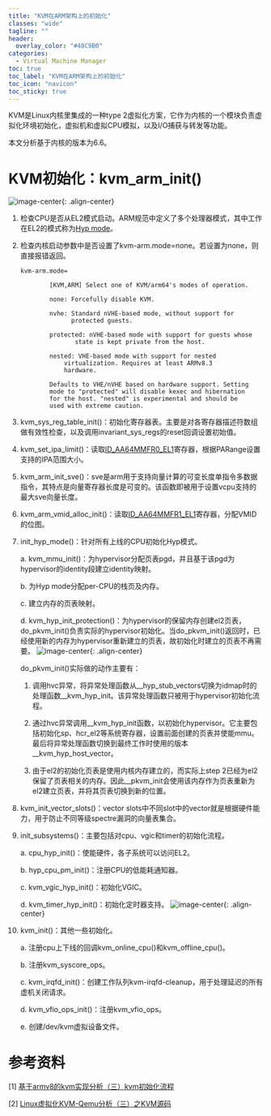 ```yaml
---
title: "KVM在ARM架构上的初始化"
classes: "wide"
tagline: ""
header:
  overlay_color: "#48C9B0"
categories:
  - Virtual Machine Manager
toc: true
toc_label: "KVM在ARM架构上的初始化"
toc_icon: "navicon"
toc_sticky: true
---
```


KVM是Linux内核里集成的一种type 2虚拟化方案，它作为内核的一个模块负责虚拟化环境初始化，虚拟机和虚拟CPU模拟，以及I/O捕获与转发等功能。

本文分析基于内核的版本为6.6。

# KVM初始化：kvm_arm_init()

![image-center]({{%20site.url%20}}{{%20site.baseurl%20}}/assets/images/kvm_arm_init.png){: .align-center}

1. 检查CPU是否从EL2模式启动。ARM规范中定义了多个处理器模式，其中工作在EL2的模式称为[Hyp mode](https://developer.arm.com/documentation/ddi0406/cb/System-Level-Architecture/The-System-Level-Programmers--Model/ARM-processor-modes-and-ARM-core-registers/ARM-processor-modes?lang=en#BEICAIGC)。

2. 检查内核启动参数中是否设置了kvm-arm.mode=none。若设置为none，则直接报错返回。
   
   ```
   kvm-arm.mode=
   
           [KVM,ARM] Select one of KVM/arm64's modes of operation.
   
           none: Forcefully disable KVM.
   
           nvhe: Standard nVHE-based mode, without support for
                 protected guests.
   
           protected: nVHE-based mode with support for guests whose
                  state is kept private from the host.
   
           nested: VHE-based mode with support for nested
               virtualization. Requires at least ARMv8.3
               hardware.
   
           Defaults to VHE/nVHE based on hardware support. Setting
           mode to "protected" will disable kexec and hibernation
           for the host. "nested" is experimental and should be
           used with extreme caution.
   ```

3. kvm_sys_reg_table_init()：初始化寄存器表。主要是对各寄存器描述符数组做有效性检查，以及调用invariant_sys_regs的reset回调设置初始值。

4. kvm_set_ipa_limit()：读取[ID_AA64MMFR0_EL1](https://developer.arm.com/documentation/ddi0601/2025-03/AArch64-Registers/ID-AA64MMFR0-EL1--AArch64-Memory-Model-Feature-Register-0?lang=en)寄存器，根据PARange设置支持的IPA范围大小。

5. kvm_arm_init_sve()：sve是arm用于支持向量计算的可变长度单指令多数据指令，其特点是向量寄存器长度是可变的。该函数即被用于设置vcpu支持的最大sve向量长度。

6. kvm_arm_vmid_alloc_init()：读取[ID_AA64MMFR1_EL1](https://developer.arm.com/documentation/ddi0601/2025-03/AArch64-Registers/ID-AA64MMFR1-EL1--AArch64-Memory-Model-Feature-Register-1?lang=en)寄存器，分配VMID的位图。

7. init_hyp_mode()：针对所有上线的CPU初始化Hyp模式。
   
   a. kvm_mmu_init()：为hypervisor分配页表pgd，并且基于该pgd为hypervisor的identity段建立identity映射。
   
   b. 为Hyp mode分配per-CPU的栈页及内存。
   
   c.  建立内存的页表映射。
   
   d. kvm_hyp_init_protection()：为hypervisor的保留内存创建el2页表，do_pkvm_init()负责实际的hypervisor初始化。当do_pkvm_init()返回时，已经使用新的内存为hypervisor重新建立的页表，故初始化时建立的页表不再需要。
   ![image-center]({{%20site.url%20}}{{%20site.baseurl%20}}/assets/images/do_pkvm_init.png){: .align-center}
   
   do_pkvm_init()实际做的动作主要有：
   
   1. 调用hvc异常，将异常处理函数从__hyp_stub_vectors切换为idmap时的处理函数__kvm_hyp_init。该异常处理函数只被用于hypervisor初始化流程。
   
   2. 通过hvc异常调用__kvm_hyp_init函数，以初始化hypervisor。它主要包括初始化sp、hcr_el2等系统寄存器，设置前面创建的页表并使能mmu。最后将异常处理函数切换到最终工作时使用的版本__kvm_hyp_host_vector。
   
   3. 由于el2的初始化页表是使用内核内存建立的，而实际上step 2已经为el2保留了页表相关的内存。因此__pkvm_init会使用该内存作为页表重新为el2建立页表，并将其页表切换到新的位置。

8. kvm_init_vector_slots()：vector slots中不同slot中的vector就是根据硬件能力，用于防止不同等级spectre漏洞的向量表集合。

9. init_subsystems()：主要包括对cpu、vgic和timer的初始化流程。
   
   a. cpu_hyp_init()：使能硬件，各子系统可以访问EL2。
   
   b. hyp_cpu_pm_init()：注册CPU的低能耗通知器。
   
   c. kvm_vgic_hyp_init()：初始化VGIC。
   
   d. kvm_timer_hyp_init()：初始化定时器支持。
      ![image-center]({{%20site.url%20}}{{%20site.baseurl%20}}/assets/images/init_subsystems.png){: .align-center}

10. kvm_init()：其他一些初始化。
    
    a. 注册cpu上下线的回调kvm_online_cpu()和kvm_offline_cpu()。
    
    b. 注册kvm_syscore_ops。
    
    c. kvm_irqfd_init()：创建工作队列kvm-irqfd-cleanup，用于处理延迟的所有虚机关闭请求。
    
    d. kvm_vfio_ops_init()：注册kvm_vfio_ops。
    
    e. 创建/dev/kvm虚拟设备文件。

# 参考资料

[1] [基于armv8的kvm实现分析（三）kvm初始化流程](https://zhuanlan.zhihu.com/p/530130205)

[2] [Linux虚拟化KVM-Qemu分析（三）之KVM源码](https://www.cnblogs.com/LoyenWang/p/13659024.html)
